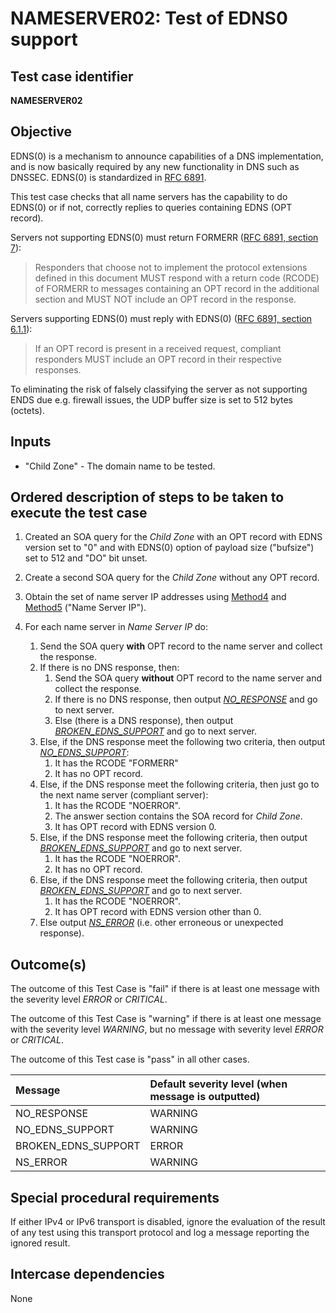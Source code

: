 # NAMESERVER02: Test of EDNS0 support

## Test case identifier
**NAMESERVER02**

## Objective

EDNS(0) is a mechanism to announce capabilities of a DNS implementation,
and is now basically required by any new functionality in DNS such as
DNSSEC. EDNS(0) is standardized in [RFC 6891].

This test case checks that all name servers has the capability to do
EDNS(0) or if not, correctly replies to queries containing EDNS
(OPT record).

Servers not supporting EDNS(0) must return FORMERR 
([RFC 6891, section 7]):

> Responders that choose not to implement the protocol extensions
> defined in this document MUST respond with a return code (RCODE) of
> FORMERR to messages containing an OPT record in the additional
> section and MUST NOT include an OPT record in the response.

Servers supporting EDNS(0) must reply with EDNS(0)
([RFC 6891, section 6.1.1]):

> If an OPT record is present in a received request, compliant
> responders MUST include an OPT record in their respective responses.

To eliminating the risk of falsely classifying the server as not supporting
ENDS due e.g. firewall issues, the UDP buffer size is set to 512 bytes 
(octets).

## Inputs

* "Child Zone" - The domain name to be tested.

## Ordered description of steps to be taken to execute the test case

1. Created an SOA query for the *Child Zone* with an OPT record with 
   EDNS version set to "0" and with EDNS(0) option of payload size ("bufsize")
   set to 512 and "DO" bit unset.

2. Create a second SOA query for the *Child Zone* without any OPT record.

3. Obtain the set of name server IP addresses using [Method4] and [Method5]
   ("Name Server IP").

4. For each name server in *Name Server IP* do:

   1. Send the SOA query **with** OPT record to the name server and collect 
      the response.
   2. If there is no DNS response, then:
      1. Send the SOA query **without** OPT record to the name server and 
         collect the response.
      2. If there is no DNS response, then output *[NO_RESPONSE]* and 
         go to next server.
      3. Else (there is a DNS response), then output 
         *[BROKEN_EDNS_SUPPORT]* and go to next server.
   3. Else, if the DNS response meet the following two criteria,
      then output *[NO_EDNS_SUPPORT]*:
      1. It has the RCODE "FORMERR" 
      2. It has no OPT record.
   4. Else, if the DNS response meet the following criteria,
      then just go to the next name server (compliant server):
      1. It has the RCODE "NOERROR".
      2. The answer section contains the SOA record for *Child Zone*.
      3. It has OPT record with EDNS version 0.
   5. Else, if the DNS response meet the following criteria,
      then output *[BROKEN_EDNS_SUPPORT]* and go to next server.
      1. It has the RCODE "NOERROR".
      2. It has no OPT record.
   6. Else, if the DNS response meet the following criteria,
      then output *[BROKEN_EDNS_SUPPORT]* and go to next server.
      1. It has the RCODE "NOERROR".
      2. It has OPT record with EDNS version other than 0.
   7. Else output *[NS_ERROR]* (i.e. other erroneous or unexpected 
      response).

## Outcome(s)

The outcome of this Test Case is "fail" if there is at least one message
with the severity level *ERROR* or *CRITICAL*.

The outcome of this Test Case is "warning" if there is at least one message
with the severity level *WARNING*, but no message with severity level
*ERROR* or *CRITICAL*.

The outcome of this Test case is "pass" in all other cases.

Message                           | Default severity level (when message is outputted)
:---------------------------------|:-----------------------------------
NO_RESPONSE                       | WARNING
NO_EDNS_SUPPORT                   | WARNING
BROKEN_EDNS_SUPPORT               | ERROR
NS_ERROR                          | WARNING

## Special procedural requirements	

If either IPv4 or IPv6 transport is disabled, ignore the evaluation of the
result of any test using this transport protocol and log a message reporting
the ignored result.

## Intercase dependencies

None

[RFC 6891]: https://tools.ietf.org/html/rfc6891
[RFC 6891, section 7]: https://tools.ietf.org/html/rfc6891#section-7
[RFC 6891, section 6.1.1]: https://tools.ietf.org/html/rfc6891#section-6.1.1
[Method4]: ../Methods.md#method-4-delegation-name-server-addresses
[Method5]: ../Methods.md#method-5-in-zone-addresses-records-of-name-servers
[NO_RESPONSE]: #outcomes
[NO_EDNS_SUPPORT]: #outcomes
[BROKEN_EDNS_SUPPORT]: #outcomes
[NS_ERROR]: #outcomes

